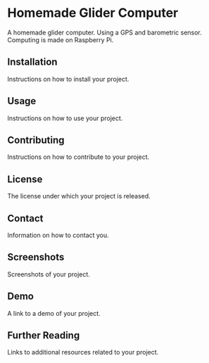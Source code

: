 # Homemade Glider Computer

A homemade glider computer. Using a GPS and barometric sensor. Computing is made on Raspberry Pi.

## Installation

Instructions on how to install your project.

## Usage

Instructions on how to use your project.

## Contributing

Instructions on how to contribute to your project.

## License

The license under which your project is released.

## Contact

Information on how to contact you.

## Screenshots

Screenshots of your project.

## Demo

A link to a demo of your project.

## Further Reading

Links to additional resources related to your project.

